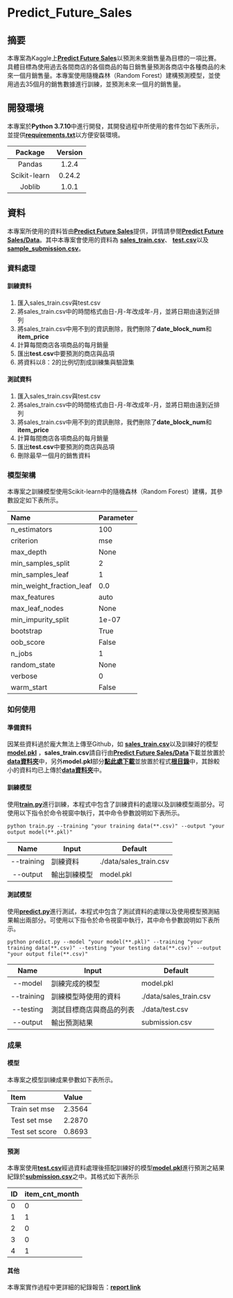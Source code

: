 # Predict_Future_Sales
## 摘要
本專案為Kaggle上[**Predict Future Sales**](https://www.kaggle.com/c/competitive-data-science-predict-future-sales/overview)以預測未來銷售量為目標的一項比賽。具體目標為使用過去各間商店的各個商品的每日銷售量預測各商店中各種商品的未來一個月銷售量。本專案使用隨機森林（Random Forest）建構預測模型，並使用過去35個月的銷售數據進行訓練，並預測未來一個月的銷售量。    

## 開發環境
本專案於**Python 3.7.10**中進行開發，其開發過程中所使用的套件包如下表所示，並提供[**requirements.txt**](https://github.com/vf19961226/Predict_Future_Sales/blob/main/requiretments.txt)以方便安裝環境。

|Package|Version|
|:---:|:---:|
|Pandas|1.2.4
|Scikit-learn|0.24.2
|Joblib|1.0.1

## 資料
本專案所使用的資料皆由[**Predict Future Sales**](https://www.kaggle.com/c/competitive-data-science-predict-future-sales/overview)提供，詳情請參閱[**Predict Future Sales/Data**](https://www.kaggle.com/c/competitive-data-science-predict-future-sales/data)。其中本專案會使用的資料為
[**sales_train.csv**](https://storage.googleapis.com/kaggle-competitions-data/kaggle-v2/8587/868304/compressed/sales_train.csv.zip?GoogleAccessId=web-data@kaggle-161607.iam.gserviceaccount.com&Expires=1623915098&Signature=jalDxH2H1J4gF3eOGJKbwZrB9EakJszY6ebpg2DFe36eEBts0dxaxB6AYtLMb7IaNorjGO0fJgCp8%2Fdj0KCapWzHxSsidj4MU9nAvnHDTDkPrNeg490nEaMLIJDQCfdPQCUjJwHyMtu5eiil8kqKCtZRO1bNViSsSvAS9L%2BE4OOmTFSVHim3fyhGnOv%2FCS37ySnJjSq2fuWwJFfMig4aPljq0mYdAy6Sd03rhr5dptbFc8%2B9YOcxdUU4SLCl%2F8G4%2FVFBWymDa67GbJ7DkoLBoTpSA9jM6rSJ01yBz0850eX35C56BgW4utC%2FjSRDoYqFOejY5S1hhRgEZOH0mZ9e2A%3D%3D&response-content-disposition=attachment%3B+filename%3Dsales_train.csv.zip)、
[**test.csv**](https://storage.googleapis.com/kaggle-competitions-data/kaggle-v2/8587/868304/compressed/test.csv.zip?GoogleAccessId=web-data@kaggle-161607.iam.gserviceaccount.com&Expires=1623915260&Signature=b%2FXa%2FEBy3eK5SFJ1NIxIdzmXaleEWBrs0kGTfDnJiIkU1rHyuTQi2ltM7T4xBP%2FUtPyXNlRVSuz7asnvRjwjfEsuelDKKOiDew81%2BpU0Qs3lzPWNE3rU%2FXlT698IbuFgjIocRLlJKlT%2FXGz8061VieJso95369F1SqFlabMFV%2BMS6IzQjovm2OmpBHYHYHFGa5NXVq%2BnD0Fo5OUgxS2Nq8%2FVF4g%2B41NvHhANqlvTvd%2FcrPrRH40w5C%2B91pC6NHShP07XfLPdMnfy%2FL4YMFs79%2BSAdqVB6iZY%2BBKEY9q9tGnDSyQIlOqs0Q9d92QeORmFy%2FBDB5m%2F87DDpi1CLR67lQ%3D%3D&response-content-disposition=attachment%3B+filename%3Dtest.csv.zip)以及
[**sample_submission.csv**](https://storage.googleapis.com/kaggle-competitions-data/kaggle-v2/8587/868304/compressed/sample_submission.csv.zip?GoogleAccessId=web-data@kaggle-161607.iam.gserviceaccount.com&Expires=1623915300&Signature=reY%2BASGjgpMCVyd7zU99UZdJqXD5CrjIeyZ54fyLHnys3kS6e98tUDHKbozhl63jDnvkrX9ZjrUgawPMDyfgykf1Bf62mBZuObwwa1VnZfs205%2B8a8ASXup7lOGYU73dxxUepgjFmiW8vKDW8Ofw9Y30q%2F0zT1d0q10pLWcasIXRoo6uMAzA2tGgPy9eydkvEwSeproJ8oVYbPvPcJ8cLM3Xv1ozxgm4bdwcpHev7sHOq6qYNuz8iT5Bn31vrv9FtGVlrlm6azRR8iyGYkW3tXMgzr%2BSmxgUvg%2Bg1O3tPYjtSUGud4k5T%2By9gJJW%2FczjAnfXQQONyDgefGAEscebKA%3D%3D&response-content-disposition=attachment%3B+filename%3Dsample_submission.csv.zip)。

### 資料處理
#### 訓練資料
1. 匯入sales_train.csv與test.csv
2. 將sales_train.csv中的時間格式由日-月-年改成年-月，並將日期由遠到近排列
3. 將sales_train.csv中用不到的資訊刪除，我們刪除了**date_block_num**和**item_price**
4. 計算每間商店各項商品的每月銷量
5. 匯出**test.csv**中要預測的商店與品項
6. 將資料以8：2的比例切割成訓練集與驗證集

#### 測試資料
1. 匯入sales_train.csv與test.csv
2. 將sales_train.csv中的時間格式由日-月-年改成年-月，並將日期由遠到近排列
3. 將sales_train.csv中用不到的資訊刪除，我們刪除了**date_block_num**和**item_price**
4. 計算每間商店各項商品的每月銷量
5. 匯出**test.csv**中要預測的商店與品項
6. 刪除最早一個月的銷售資料

### 模型架構
本專案之訓練模型使用Scikit-learn中的隨機森林（Random Forest）建構，其參數設定如下表所示。

|Name|Parameter|
|:---|:---|
|n_estimators|100
|criterion|mse
|max_depth|None
|min_samples_split|2
|min_samples_leaf|1
|min_weight_fraction_leaf|0.0
|max_features|auto
|max_leaf_nodes|None
|min_impurity_split|1e-07
|bootstrap|True
|oob_score|False
|n_jobs|1
|random_state|None
|verbose|0
|warm_start|False

### 如何使用
#### 準備資料
因某些資料過於龐大無法上傳至Github，如
[**sales_train.csv**](https://storage.googleapis.com/kaggle-competitions-data/kaggle-v2/8587/868304/compressed/sales_train.csv.zip?GoogleAccessId=web-data@kaggle-161607.iam.gserviceaccount.com&Expires=1623915098&Signature=jalDxH2H1J4gF3eOGJKbwZrB9EakJszY6ebpg2DFe36eEBts0dxaxB6AYtLMb7IaNorjGO0fJgCp8%2Fdj0KCapWzHxSsidj4MU9nAvnHDTDkPrNeg490nEaMLIJDQCfdPQCUjJwHyMtu5eiil8kqKCtZRO1bNViSsSvAS9L%2BE4OOmTFSVHim3fyhGnOv%2FCS37ySnJjSq2fuWwJFfMig4aPljq0mYdAy6Sd03rhr5dptbFc8%2B9YOcxdUU4SLCl%2F8G4%2FVFBWymDa67GbJ7DkoLBoTpSA9jM6rSJ01yBz0850eX35C56BgW4utC%2FjSRDoYqFOejY5S1hhRgEZOH0mZ9e2A%3D%3D&response-content-disposition=attachment%3B+filename%3Dsales_train.csv.zip)以及訓練好的模型[**model.pkl**](https://drive.google.com/file/d/1-xPgGrvuaxkkjLejsiisrdr57rJbPhrQ/view?usp=sharing)
，**sales_train.csv**請自行由[**Predict Future Sales/Data**](https://www.kaggle.com/c/competitive-data-science-predict-future-sales/data)下載並放置於[**data資料夾**](https://github.com/vf19961226/Predict_Future_Sales/tree/main/data)中，另外**model.pkl**部分[**點此處下載**](https://drive.google.com/file/d/1-xPgGrvuaxkkjLejsiisrdr57rJbPhrQ/view?usp=sharing)並放置於程式[**根目錄**](https://github.com/vf19961226/Predict_Future_Sales)中，其餘較小的資料均已上傳於[**data資料夾**](https://github.com/vf19961226/Predict_Future_Sales/tree/main/data)中。

#### 訓練模型
使用[**train.py**](https://github.com/vf19961226/Predict_Future_Sales/blob/main/train.py)進行訓練，本程式中包含了訓練資料的處理以及訓練模型兩部分。可使用以下指令於命令視窗中執行，其中命令參數說明如下表所示。

    python train.py --training "your training data(**.csv)" --output "your output model(**.pkl)"

|Name|Input|Default
|:---:|---|---
|--training|訓練資料|./data/sales_train.csv
|--output|輸出訓練模型|model.pkl

#### 測試模型
使用[**predict.py**](https://github.com/vf19961226/Predict_Future_Sales/blob/main/predict.py)進行測試，本程式中包含了測試資料的處理以及使用模型預測結果輸出兩部分。可使用以下指令於命令視窗中執行，其中命令參數說明如下表所示。

    python predict.py --model "your model(**.pkl)" --training "your training data(**.csv)" --testing "your testing data(**.csv)" --output "your output file(**.csv)"
    
|Name|Input|Default
|:---:|---|---
|--model|訓練完成的模型|model.pkl
|--training|訓練模型時使用的資料|./data/sales_train.csv
|--testing|測試目標商店與商品的列表|./data/test.csv
|--output|輸出預測結果|submission.csv

### 成果
#### 模型
本專案之模型訓練成果參數如下表所示。

|Item|Value|
|:---|:---|
|Train set mse|2.3564
|Test set mse|2.2870
|Test set score|0.8693

#### 預測
本專案使用[**test.csv**](https://github.com/vf19961226/Predict_Future_Sales/blob/main/data/test.csv)經過資料處理後搭配訓練好的模型[**model.pkl**](https://drive.google.com/file/d/1-xPgGrvuaxkkjLejsiisrdr57rJbPhrQ/view?usp=sharing)進行預測之結果紀錄於[**submission.csv**](https://github.com/vf19961226/Predict_Future_Sales/blob/main/submission.csv)之中。其格式如下表所示

|ID|item_cnt_month|
|:---|:---|
|0|0
|1|1
|2|0
|3|0
|4|1

#### 其他
本專案實作過程中更詳細的紀錄報告：[**report link**](https://docs.google.com/presentation/d/1sXl0K8NPNc3zbt92C4WY9i8vZh9Qkb9OhqChX9-LsSI/edit?usp=sharing)
